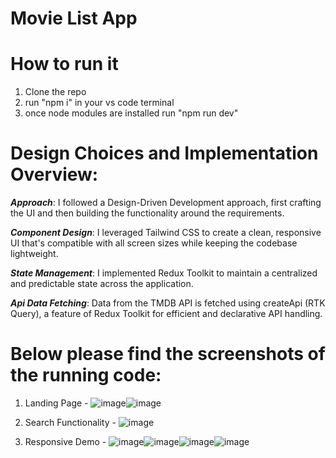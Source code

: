 # Movie List App

# How to run it
1. Clone the repo
2. run "npm i" in your vs code terminal
3. once node modules are installed run "npm run dev"

# Design Choices and Implementation Overview:
***Approach***: I followed a Design-Driven Development approach, first crafting the UI and then building the functionality around the requirements.

***Component Design***: I leveraged Tailwind CSS to create a clean, responsive UI that's compatible with all screen sizes while keeping the codebase lightweight.

***State Management***: I implemented Redux Toolkit to maintain a centralized and predictable state across the application.

***Api Data Fetching***: Data from the TMDB API is fetched using createApi (RTK Query), a feature of Redux Toolkit for efficient and declarative API handling.

# Below please find the screenshots of the running code: 
1. Landing Page - ![image](https://github.com/user-attachments/assets/7f6962be-6729-4617-b27c-881995b1778e)![image](https://github.com/user-attachments/assets/c8485aa2-fe02-4569-8c6d-ae9932e31580)

2. Search Functionality - ![image](https://github.com/user-attachments/assets/4c479469-b7f5-4f34-a9d8-afebba229c1b)

3. Responsive Demo -
![image](https://github.com/user-attachments/assets/7c89da3a-84c3-4318-94db-d1cdba6f2172)![image](https://github.com/user-attachments/assets/e0075611-c680-4300-ac94-04b43576da05)![image](https://github.com/user-attachments/assets/b3e4a957-c221-4072-8041-e0d70847dab9)![image](https://github.com/user-attachments/assets/3e15e669-c39e-4644-a995-16d6ee9de300)



 
